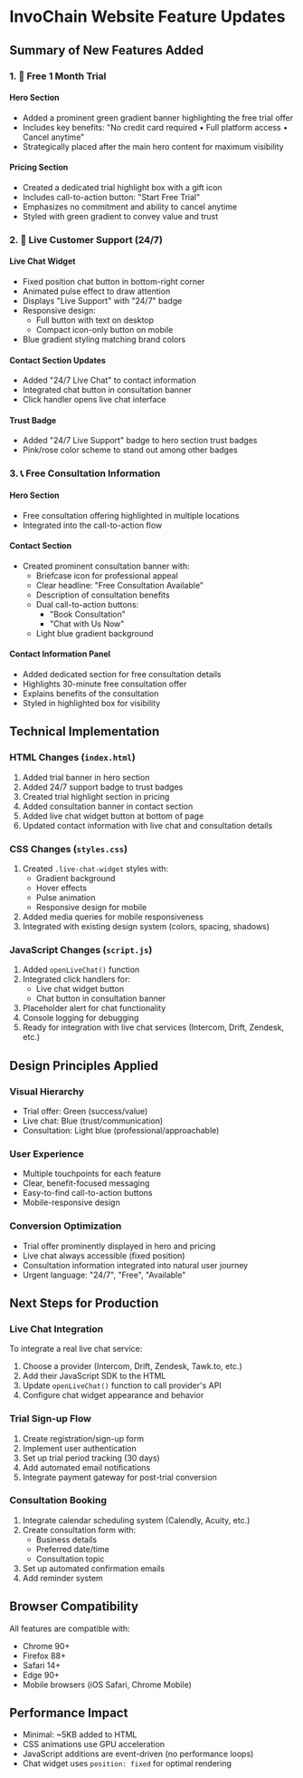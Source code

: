 # InvoChain Website Feature Updates

## Summary of New Features Added

### 1. 🎉 Free 1 Month Trial

#### Hero Section
- Added a prominent green gradient banner highlighting the free trial offer
- Includes key benefits: "No credit card required • Full platform access • Cancel anytime"
- Strategically placed after the main hero content for maximum visibility

#### Pricing Section
- Created a dedicated trial highlight box with a gift icon
- Includes call-to-action button: "Start Free Trial"
- Emphasizes no commitment and ability to cancel anytime
- Styled with green gradient to convey value and trust

### 2. 💬 Live Customer Support (24/7)

#### Live Chat Widget
- Fixed position chat button in bottom-right corner
- Animated pulse effect to draw attention
- Displays "Live Support" with "24/7" badge
- Responsive design:
  - Full button with text on desktop
  - Compact icon-only button on mobile
- Blue gradient styling matching brand colors

#### Contact Section Updates
- Added "24/7 Live Chat" to contact information
- Integrated chat button in consultation banner
- Click handler opens live chat interface

#### Trust Badge
- Added "24/7 Live Support" badge to hero section trust badges
- Pink/rose color scheme to stand out among other badges

### 3. 📞 Free Consultation Information

#### Hero Section
- Free consultation offering highlighted in multiple locations
- Integrated into the call-to-action flow

#### Contact Section
- Created prominent consultation banner with:
  - Briefcase icon for professional appeal
  - Clear headline: "Free Consultation Available"
  - Description of consultation benefits
  - Dual call-to-action buttons:
    - "Book Consultation"
    - "Chat with Us Now"
  - Light blue gradient background

#### Contact Information Panel
- Added dedicated section for free consultation details
- Highlights 30-minute free consultation offer
- Explains benefits of the consultation
- Styled in highlighted box for visibility

## Technical Implementation

### HTML Changes (`index.html`)
1. Added trial banner in hero section
2. Added 24/7 support badge to trust badges
3. Created trial highlight section in pricing
4. Added consultation banner in contact section
5. Added live chat widget button at bottom of page
6. Updated contact information with live chat and consultation details

### CSS Changes (`styles.css`)
1. Created `.live-chat-widget` styles with:
   - Gradient background
   - Hover effects
   - Pulse animation
   - Responsive design for mobile
2. Added media queries for mobile responsiveness
3. Integrated with existing design system (colors, spacing, shadows)

### JavaScript Changes (`script.js`)
1. Added `openLiveChat()` function
2. Integrated click handlers for:
   - Live chat widget button
   - Chat button in consultation banner
3. Placeholder alert for chat functionality
4. Console logging for debugging
5. Ready for integration with live chat services (Intercom, Drift, Zendesk, etc.)

## Design Principles Applied

### Visual Hierarchy
- Trial offer: Green (success/value)
- Live chat: Blue (trust/communication)
- Consultation: Light blue (professional/approachable)

### User Experience
- Multiple touchpoints for each feature
- Clear, benefit-focused messaging
- Easy-to-find call-to-action buttons
- Mobile-responsive design

### Conversion Optimization
- Trial offer prominently displayed in hero and pricing
- Live chat always accessible (fixed position)
- Consultation information integrated into natural user journey
- Urgent language: "24/7", "Free", "Available"

## Next Steps for Production

### Live Chat Integration
To integrate a real live chat service:
1. Choose a provider (Intercom, Drift, Zendesk, Tawk.to, etc.)
2. Add their JavaScript SDK to the HTML
3. Update `openLiveChat()` function to call provider's API
4. Configure chat widget appearance and behavior

### Trial Sign-up Flow
1. Create registration/sign-up form
2. Implement user authentication
3. Set up trial period tracking (30 days)
4. Add automated email notifications
5. Integrate payment gateway for post-trial conversion

### Consultation Booking
1. Integrate calendar scheduling system (Calendly, Acuity, etc.)
2. Create consultation form with:
   - Business details
   - Preferred date/time
   - Consultation topic
3. Set up automated confirmation emails
4. Add reminder system

## Browser Compatibility

All features are compatible with:
- Chrome 90+
- Firefox 88+
- Safari 14+
- Edge 90+
- Mobile browsers (iOS Safari, Chrome Mobile)

## Performance Impact

- Minimal: ~5KB added to HTML
- CSS animations use GPU acceleration
- JavaScript additions are event-driven (no performance loops)
- Chat widget uses `position: fixed` for optimal rendering
